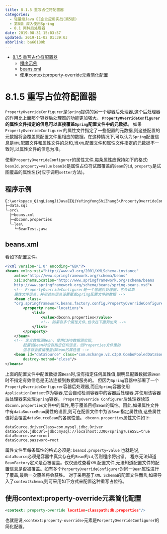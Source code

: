 ```yaml
---
title: 8.1.5 重写占位符配置器
categories: 
  - 轻量级Java EE企业应用实战(第5版)
  - 第8章 深入使用Spring
  - 8.1 两种后处理器
date: 2019-08-31 15:03:57
updated: 2019-11-02 01:39:03
abbrlink: ba66180b
---
```

- [8.1.5 重写占位符配置器](/ReadingNotes/ba66180b/#8-1-5-重写占位符配置器)
    - [程序示例](/ReadingNotes/ba66180b/#程序示例)
    - [beans.xml](/ReadingNotes/ba66180b/#beans-xml)
    - [使用context:property-override元素简化配置](/ReadingNotes/ba66180b/#使用context-property-override元素简化配置)

<!--more-->
<script src="https://cdn.bootcss.com/jquery/3.4.0/jquery.slim.min.js"></script>
<script>$(document).ready(function () {$(".post-body > ul:nth-child(1)").hide();});</script>

<!--end-->
<!--SSTStart-->
# 8.1.5 重写占位符配置器 #
`PropertyOverrideConfigurer`是`Spring`提供的另一个容器后处理器,这个后处理器的作用比上面那个容器后处理器的功能更加强大。
**`PropertyOverrideConfigurer`的属性文件指定的信息可以直接覆盖`Spring`配置文件中的元数据。**
如果`PropertyOverrideConfigurer`的属性文件指定了一些配置的元数据,则这些配置的元数据将会覆盖原配置文件里相应的数据。在这种情况下,可以认为`Spring`配置信息是`XML`配置文件和属性文件的总和,当`XML`配置文件和属性文件指定的元数据不一致时,以属性文件的信息为准。

使用`PropertyOverrideConfigurer`的属性文件,每条属性应保持如下的格式:
`beanId.property=value`
`beanId`是属性占位符试图覆盖的`Bean`的`id`, `property`是试图覆盖的属性名(对应于调用`setter`方法)。

## 程序示例 ##
```cmd
E:\workspace_QingLiangJiJavaEEQiYeYingYongShiZhang5\PropertyOverrideConfigurer
├─data.sql
└─src\
  ├─beans.xml
  ├─dbconn.properties
  └─lee\
    └─BeanTest.java
```
## beans.xml ##
看如下配置文件。
```xml
<?xml version="1.0" encoding="GBK"?>
<beans xmlns:xsi="http://www.w3.org/2001/XMLSchema-instance"
	xmlns="http://www.springframework.org/schema/beans"
	xsi:schemaLocation="http://www.springframework.org/schema/beans
	http://www.springframework.org/schema/beans/spring-beans.xsd">
	<!-- PropertyOverrideConfigurer是一个容器后处理器，它会读取
	属性文件信息，并用这些信息设置覆盖Spring配置文件的数据 -->
	<bean class=
	"org.springframework.beans.factory.config.PropertyOverrideConfigurer">
		<property name="locations">
			<list>
				<value>dbconn.properties</value>
				<!-- 如果有多个属性文件,依次在下面列出来 -->
			</list>
		</property>
	</bean>
	<!-- 定义数据源Bean，使用C3P0数据源实现,
		配置该Bean时没有指定任何信息，但Properties文件里的
		信息将会直接覆盖该Bean的属性值 -->
	<bean id="dataSource" class="com.mchange.v2.c3p0.ComboPooledDataSource" 
		destroy-method="close"/>
</beans>
```
上面的配置文件中配置数据源`Bean`时,没有指定任何属性值,很明显配置数据源`Bean`时不指定有效信息是无法连接到数据库服务的。
但因为`Spring`容器中部署了一个`PropertyOverrideConfigurer`容器后处理器,而且`Spring`容器使用`ApplicationContext`作为容器,它会自动检测容器中的容器后处理器,并使用该容器后处理器来处理`Spring`容器。
`PropertyOverride Configurer`后处理器读取`dbconn.properties`文件中的属性,用于覆盖目标`Bean`的属性。因此,如果属性文件中有`dataSourceBean`属性的设置,则可在配置文件中为该`Bean`指定属性值,这些属性值将会覆盖`dataSourceBean`的各属性值。
`dbconn.properties`属性文件如下:
```
dataSource.driverClass=com.mysql.jdbc.Driver
dataSource.jdbcUrl=jdbc:mysql://localhost:3306/spring?useSSL=true
dataSource.user=root
dataSource.password=root
```
属性文件里每条属性的格式必须是:
`beanId.property=value`
也就是说, `dataSource`必须是容器中真实存在的`Bean`的`id`,否则程序将出错。
程序无法知道`BeanFactory`定义是否被覆盖。仅仅通过查看`XML`配置文件,无法知道配置文件的配置信息是否被覆盖。如有多个`PorpertyOverrideConfigurer`对同一`Bean`属性进行了覆盖,最后一次覆盖将会获胜。
对于采用基于`XML Schema`的配置文件而言,如果导入了`contextSchema`,则可采用如下方式来配置这种重写占位符。
## 使用context:property-override元素简化配置 ##
```xml
<context: property-override location=classpath:db.properties"/>
```
也就是说,`<context:property-override>`元素是`PorpertyOverrideConfigurer`的简化配置。
<!--SSTStop-->

